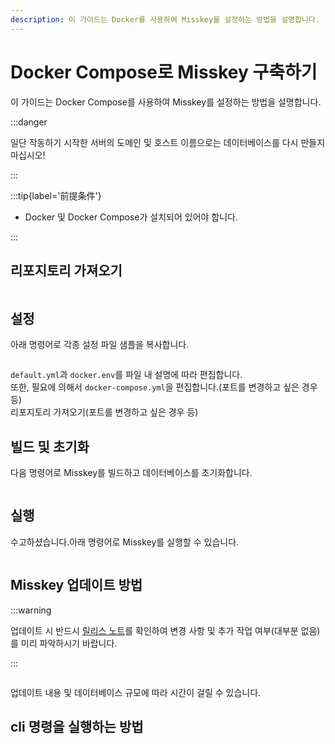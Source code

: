 ```yaml
---
description: 이 가이드는 Docker를 사용하여 Misskey를 설정하는 방법을 설명합니다.
---
```


# Docker Compose로 Misskey 구축하기

이 가이드는 Docker Compose를 사용하여 Misskey를 설정하는 방법을 설명합니다.

:::danger

일단 작동하기 시작한 서버의 도메인 및 호스트 이름으로는 데이터베이스를 다시 만들지 마십시오!

:::

:::tip{label='前提条件'}

- Docker 및 Docker Compose가 설치되어 있어야 합니다.

:::

## 리포지토리 가져오기

```sh
```

## 설정

아래 명령어로 각종 설정 파일 샘플을 복사합니다.

```sh
```

`default.yml`과 `docker.env`를 파일 내 설명에 따라 편집합니다.\
또한, 필요에 의해서 `docker-compose.yml`을 편집합니다.(포트를 변경하고 싶은 경우 등)\
리포지토리 가져오기(포트를 변경하고 싶은 경우 등)

## 빌드 및 초기화

다음 명령어로 Misskey를 빌드하고 데이터베이스를 초기화합니다.

```shell
```

## 실행

수고하셨습니다.아래 명령어로 Misskey를 실행할 수 있습니다.

```sh
```



## Misskey 업데이트 방법

:::warning

업데이트 시 반드시 [릴리스 노트](https://github.com/misskey-dev/misskey/blob/master/CHANGELOG.md)를 확인하여 변경 사항 및 추가 작업 여부(대부분 없음)를 미리 파악하시기 바랍니다.

:::

```sh
```

업데이트 내용 및 데이터베이스 규모에 따라 시간이 걸릴 수 있습니다.

## cli 명령을 실행하는 방법

```sh
```
